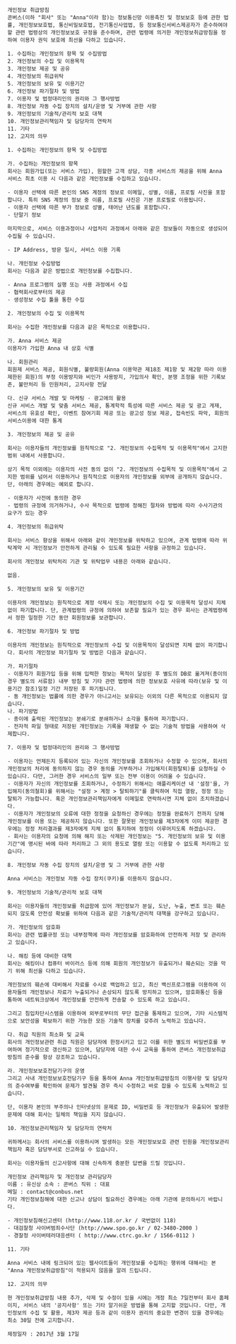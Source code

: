 
    개인정보 취급방침
    콘버스(이하 "회사" 또는 "Anna"이라 함)는 정보통신망 이용촉진 및 정보보호 등에 관한 법률, 개인정보보호법, 통신비밀보호법, 전기통신사업법, 등 정보통신서비스제공자가 준수하여야 할 관련 법령상의 개인정보보호 규정을 준수하며, 관련 법령에 의거한 개인정보취급방침을 정하여 이용자 권익 보호에 최선을 다하고 있습니다.
    
    1. 수집하는 개인정보의 항목 및 수집방법
    2. 개인정보의 수집 및 이용목적
    3. 개인정보 제공 및 공유
    4. 개인정보의 취급위탁
    5. 개인정보의 보유 및 이용기간
    6. 개인정보 파기절차 및 방법
    7. 이용자 및 법정대리인의 권리와 그 행사방법
    8. 개인정보 자동 수집 장치의 설치/운영 및 거부에 관한 사항
    9. 개인정보의 기술적/관리적 보호 대책
    10. 개인정보관리책임자 및 담당자의 연락처
    11. 기타
    12. 고지의 의무
    
    1. 수집하는 개인정보의 항목 및 수집방법
    
    가. 수집하는 개인정보의 항목
    회사는 회원가입(또는 서비스 가입), 원할한 고객 상담, 각종 서비스의 제공을 위해 Anna 서비스 최초 이용 시 다음과 같은 개인정보를 수집하고 있습니다.
    
    - 이용자 선택에 따른 본인의 SNS 계정의 정보로 이메일, 성별, 이름, 프로필 사진을 포함합니다. 특히 SNS 계정의 정보 중 이름, 프로필 사진은 기본 프로필로 이용됩니다.
    - 이용자 선택에 따른 부가 정보로 성별, 태어난 년도를 포함합니다.
    - 단말기 정보
    
    마지막으로, 서비스 이용과정이나 사업처리 과정에서 아래와 같은 정보들이 자동으로 생성되어 수집될 수 있습니다.
    
    - IP Address, 방문 일시, 서비스 이용 기록
    
    나. 개인정보 수집방법
    회사는 다음과 같은 방법으로 개인정보를 수집합니다.
    
    - Anna 프로그램의 실행 또는 사용 과정에서 수집
    - 협력회사로부터의 제공
    - 생성정보 수집 툴을 통한 수집
    
    2. 개인정보의 수집 및 이용목적
    
    회사는 수집한 개인정보를 다음과 같은 목적으로 이용합니다.
    
    가. Anna 서비스 제공
    이용자가 가입한 Anna 내 상호 식별
    
    나. 회원관리
    회원제 서비스 제공, 회원식별, 불량회원(Anna 이용약관 제18조 제1항 및 제2항 따라 이용제한된 회원)의 부정 이용방지와 비인가 사용방지, 가입의사 확인, 분쟁 조정을 위한 기록보존, 불만처리 등 민원처리, 고지사항 전달
    
    다. 신규 서비스 개발 및 마케팅 · 광고에의 활용
    신규 서비스 개발 및 맞춤 서비스 제공, 통계학적 특성에 따른 서비스 제공 및 광고 게재, 서비스의 유효성 확인, 이벤트 참여기회 제공 또는 광고성 정보 제공, 접속빈도 파악, 회원의 서비스이용에 대한 통계
    
    3. 개인정보의 제공 및 공유
    
    회사는 이용자들의 개인정보를 원칙적으로 "2. 개인정보의 수집목적 및 이용목적"에서 고지한 범위 내에서 사용합니다.
    
    상기 목적 이외에는 이용자의 사전 동의 없이 "2. 개인정보의 수집목적 및 이용목적"에서 고지한 범위를 넘어서 이용하거나 원칙적으로 이용자의 개인정보를 외부에 공개하지 않습니다. 단, 아래의 경우에는 예외로 합니다.
    
    - 이용자가 사전에 동의한 경우
    - 법령의 규정에 의거하거나, 수사 목적으로 법령에 정해진 절차와 방법에 따라 수사기관의 요구가 있는 경우
    
    4. 개인정보의 취급위탁
    
    회사는 서비스 향상을 위해서 아래와 같이 개인정보를 위탁하고 있으며, 관계 법령에 따라 위탁계약 시 개인정보가 안전하게 관리될 수 있도록 필요한 사항을 규정하고 있습니다.
    
    회사의 개인정보 위탁처리 기관 및 위탁업무 내용은 아래와 같습니다.
    
    없음.
    
    5. 개인정보의 보유 및 이용기간
    
    이용자의 개인정보는 원칙적으로 계정 삭제시 또는 개인정보의 수집 및 이용목적 달성시 지체없이 파기합니다. 단, 관계법령의 규정에 의하여 보존할 필요가 있는 경우 회사는 관계법령에서 정한 일정한 기간 동안 회원정보를 보관합니다.
    
    6. 개인정보 파기절차 및 방법
    
    이용자의 개인정보는 원칙적으로 개인정보의 수집 및 이용목적이 달성되면 지체 없이 파기합니다. 회사의 개인정보 파기절차 및 방법은 다음과 같습니다.
    
    가. 파기절차
    - 이용자가 회원가입 등을 위해 입력한 정보는 목적이 달성된 후 별도의 DB로 옮겨져(종이의 경우 별도의 서류함) 내부 방침 및 기타 관련 법령에 의한 정보보호 사유에 따라(보유 및 이용기간 참조)일정 기간 저장된 후 파기됩니다.
    - 동 개인정보는 법률에 의한 경우가 아니고서는 보유되는 이외의 다른 목적으로 이용되지 않습니다.
    나. 파기방법
    - 종이에 출력된 개인정보는 분쇄기로 분쇄하거나 소각을 통하여 파기합니다.
    - 전자적 파일 형태로 저장된 개인정보는 기록을 재생할 수 없는 기술적 방법을 사용하여 삭제합니다.
    
    7. 이용자 및 법정대리인의 권리와 그 행사방법
    
    - 이용자는 언제든지 등록되어 있는 자신의 개인정보를 조회하거나 수정할 수 있으며, 회사의 개인정보의 처리에 동의하지 않는 경우 동의를 거부하거나 가입해지(회원탈퇴)를 요청하실 수 있습니다. 다만, 그러한 경우 서비스의 일부 또는 전부 이용이 어려울 수 있습니다.
    - 이용자가 자신의 개인정보를 조회하거나, 수정하기 위해서는 애플리케이션 내 '설정'을, 가입해지(동의철회)를 위해서는 "설정 > 계정 > 탈퇴하기"를 클릭하여 직접 열람, 정정 또는 탈퇴가 가능합니다. 혹은 개인정보관리책임자에게 이메일로 연락하시면 지체 없이 조치하겠습니다.
    - 이용자가 개인정보의 오류에 대한 정정을 요청하신 경우에는 정정을 완료하기 전까지 당해 개인정보를 이용 또는 제공하지 않습니다. 또한 잘못된 개인정보를 제3자에게 이미 제공한 경우에는 정정 처리결과를 제3자에게 지체 없이 통지하여 정정이 이루어지도록 하겠습니다.
    - 회사는 이용자의 요청에 의해 해지 또는 삭제된 개인정보는 "5. 개인정보의 보유 및 이용기간"에 명시된 바에 따라 처리하고 그 외의 용도로 열람 또는 이용할 수 없도록 처리하고 있습니다.
    
    8. 개인정보 자동 수집 장치의 설치/운영 및 그 거부에 관한 사항
    
    Anna 서비스는 개인정보 자동 수집 장치(쿠키)를 이용하지 않습니다.
    
    9. 개인정보의 기술적/관리적 보호 대책
    
    회사는 이용자들의 개인정보를 취급함에 있어 개인정보가 분실, 도난, 누출, 변조 또는 훼손되지 않도록 안전성 확보를 위하여 다음과 같은 기술적/관리적 대책을 강구하고 있습니다.
    
    가. 개인정보의 암호화
    회사는 관련 법률규정 또는 내부정책에 따라 개인정보를 암호화하여 안전하게 저장 및 관리하고 있습니다.
    
    나. 해킹 등에 대비한 대책
    회사는 해킹이나 컴퓨터 바이러스 등에 의해 회원의 개인정보가 유출되거나 훼손되는 것을 막기 위해 최선을 다하고 있습니다.
    
    개인정보의 훼손에 대비해서 자료를 수시로 백업하고 있고, 최신 백신프로그램을 이용하여 이용자들의 개인정보나 자료가 누출되거나 손상되지 않도록 방지하고 있으며, 암호화통신 등을 통하여 네트워크상에서 개인정보를 안전하게 전송할 수 있도록 하고 있습니다.
    
    그리고 침입차단시스템을 이용하여 외부로부터의 무단 접근을 통제하고 있으며, 기타 시스템적으로 보안성을 확보하기 위한 가능한 모든 기술적 장치를 갖추려 노력하고 있습니다.
    
    다. 취급 직원의 최소화 및 교육
    회사의 개인정보관련 취급 직원은 담당자에 한정시키고 있고 이를 위한 별도의 비밀번호를 부여하여 정기적으로 갱신하고 있으며, 담당자에 대한 수시 교육을 통하여 콘버스 개인정보취급방침의 준수를 항상 강조하고 있습니다.
    
    라. 개인정보보호전담기구의 운영
    그리고 사내 개인정보보호전담기구 등을 통하여 Anna 개인정보취급방침의 이행사항 및 담당자의 준수여부를 확인하여 문제가 발견될 경우 즉시 수정하고 바로 잡을 수 있도록 노력하고 있습니다.
    
    단, 이용자 본인의 부주의나 인터넷상의 문제로 ID, 비밀번호 등 개인정보가 유출되어 발생한 문제에 대해 회사는 일체의 책임을 지지 않습니다.
    
    10. 개인정보관리책임자 및 담당자의 연락처
    
    귀하께서는 회사의 서비스를 이용하시며 발생하는 모든 개인정보보호 관련 민원을 개인정보관리책임자 혹은 담당부서로 신고하실 수 있습니다.
    
    회사는 이용자들의 신고사항에 대해 신속하게 충분한 답변을 드릴 것입니다.
    
    개인정보 관리책임자 및 개인정보 관리담당자
    이름 : 유신상 소속 : 콘버스 직위 : 대표
    메일 : contact@conbus.net
    기타 개인정보침해에 대한 신고나 상담이 필요하신 경우에는 아래 기관에 문의하시기 바랍니다.
    
    - 개인정보침해신고센터 (http://www.118.or.kr / 국번없이 118)
    - 대검찰청 사이버범죄수사단 (http://www.spo.go.kr / 02-3480-2000 )
    - 경찰청 사이버테러대응센터 ( http://www.ctrc.go.kr / 1566-0112 )
    
    11. 기타
    
    Anna 서비스 내에 링크되어 있는 웹사이트들이 개인정보를 수집하는 행위에 대해서는 본 "Anna 개인정보취급방침"이 적용되지 않음을 알려 드립니다.
    
    12. 고지의 의무
    
    현 개인정보취급방침 내용 추가, 삭제 및 수정이 있을 시에는 개정 최소 7일전부터 회사 홈페이지, 서비스 내의 '공지사항' 또는 기타 알기쉬운 방법을 통해 고지할 것입니다. 다만, 개인정보의 수집 및 활용, 제3자 제공 등과 같이 이용자 권리의 중요한 변경이 있을 경우에는 최소 30일 전에 고지합니다.
    
    제정일자 : 2017년 3월 17일

